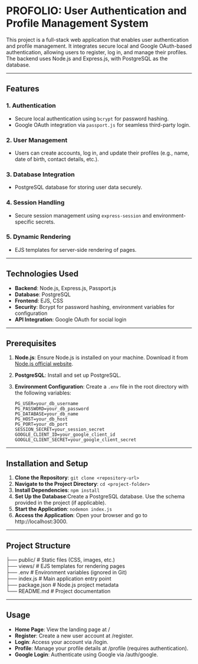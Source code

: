 # PROFOLIO: User Authentication and Profile Management System

This project is a full-stack web application that enables user authentication and profile management. It integrates secure local and Google OAuth-based authentication, allowing users to register, log in, and manage their profiles. The backend uses Node.js and Express.js, with PostgreSQL as the database.

---

## Features

### 1. **Authentication**
- Secure local authentication using `bcrypt` for password hashing.
- Google OAuth integration via `passport.js` for seamless third-party login.

### 2. **User Management**
- Users can create accounts, log in, and update their profiles (e.g., name, date of birth, contact details, etc.).

### 3. **Database Integration**
- PostgreSQL database for storing user data securely.

### 4. **Session Handling**
- Secure session management using `express-session` and environment-specific secrets.

### 5. **Dynamic Rendering**
- EJS templates for server-side rendering of pages.

---

## Technologies Used

- **Backend**: Node.js, Express.js, Passport.js
- **Database**: PostgreSQL
- **Frontend**: EJS, CSS
- **Security**: Bcrypt for password hashing, environment variables for configuration
- **API Integration**: Google OAuth for social login

---

## Prerequisites

1. **Node.js**: Ensure Node.js is installed on your machine. Download it from [Node.js official website](https://nodejs.org/).
2. **PostgreSQL**: Install and set up PostgreSQL.
3. **Environment Configuration**: Create a `.env` file in the root directory with the following variables:

   ```plaintext
   PG_USER=your_db_username
   PG_PASSWORD=your_db_password
   PG_DATABASE=your_db_name
   PG_HOST=your_db_host
   PG_PORT=your_db_port
   SESSION_SECRET=your_session_secret
   GOOGLE_CLIENT_ID=your_google_client_id
   GOOGLE_CLIENT_SECRET=your_google_client_secret

---

## Installation and Setup

1. **Clone the Repository**: `git clone <repository-url>`
2. **Navigate to the Project Directory**: `cd <project-folder>`
3. **Install Dependencies**: `npm install`
4. **Set Up the Database**:Create a PostgreSQL database. Use the schema provided in the project (if applicable).
5. **Start the Application**: `nodemon index.js`
6. **Access the Application**: Open your browser and go to http://localhost:3000.

---

##  Project Structure

├── public/ #    Static files (CSS, images, etc.)<br /> 
├── views/ #     EJS templates for rendering pages<br /> 
├── .env #       Environment variables (ignored in Git)<br /> 
├── index.js #   Main application entry point<br /> 
├── package.json # Node.js project metadata<br /> 
└── README.md # Project documentation<br />

---

## Usage

-  **Home Page**: View the landing page at /
-  **Register**: Create a new user account at /register.
-  **Login**: Access your account via /login.
-  **Profile**: Manage your profile details at /profile (requires authentication).
-  **Google Login**: Authenticate using Google via /auth/google.
